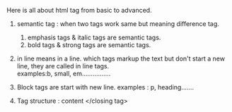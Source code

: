 Here is all about html tag from basic to advanced.

1. semantic tag : when two tags work same but meaning difference tag.
    1. emphasis tags & italic tags are semantic tags.
    2. bold tags & strong tags are semantic tags.
2. in line means in a line. which tags markup the text but don't start a new line, they are called in line tags.     
    examples:b, small, em................
3. Block tags are start with new line. examples : p, heading.......

4. Tag structure :
                 <opening tag> content </closing tag>

